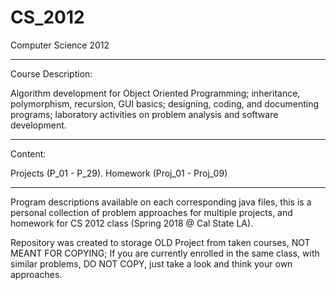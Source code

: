 # CS_2012

Computer Science 2012
**********************************************************************************************************************************
Course Description:

Algorithm development for Object Oriented Programming; inheritance, polymorphism, recursion, GUI basics; designing, coding, and documenting programs; laboratory activities on problem analysis and software development.
**********************************************************************************************************************************
Content:

Projects (P_01 - P_29).
Homework (Proj_01 - Proj_09)
**********************************************************************************************************************************
Program descriptions available on each corresponding java files, this is a personal collection of problem approaches for multiple projects, and homework for CS 2012 class (Spring 2018 @ Cal State LA).

Repository was created to storage OLD Project from taken courses, NOT MEANT FOR COPYING; If you are currently enrolled in the same class, with similar problems, DO NOT COPY, just take a look and think your own approaches.
